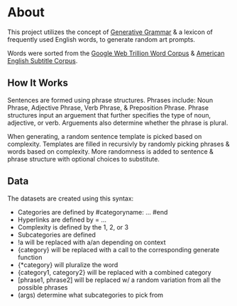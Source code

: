 # About

This project utilizes the concept of [Generative Grammar](https://en.wikipedia.org/wiki/Generative_grammar) & a lexicon of frequently used English words, to generate random art prompts. 

Words were sorted from the [Google Web Trillion Word Corpus](https://www.kaggle.com/rtatman/english-word-frequency) & [American English Subtitle Corpus](https://www.kaggle.com/lukevanhaezebrouck/subtlex-word-frequency).

## How It Works

Sentences are formed using phrase structures. 
Phrases include: Noun Phrase, Adjective Phrase, Verb Phrase, & Preposition Phrase. 
Phrase structures input an arguement that further specifies the type of noun, adjective, or verb.
Arguements also determine whether the phrase is plural.

When generating, a random sentence template is picked based on complexity.
Templates are filled in recursivly by randomly picking phrases & words based on complexity.
More randomness is added to sentence & phrase structure with optional choices to substitute.

## Data

The datasets are created using this syntax:

* Categories are defined by #categoryname: ... #end
* Hyperlinks are defined by = ...
* Complexity is defined by the 1, 2, or 3
* Subcategories are defined <args>
* !a will be replaced with a/an depending on context
* {category} will be replaced with a call to the corresponding generate function
* {\*category} will pluralize the word
* {category1, category2} will be replaced with a combined category
* [phrase1, phrase2] will be replaced w/ a random variation from all the possible phrases
* (args) determine what subcategories to pick from